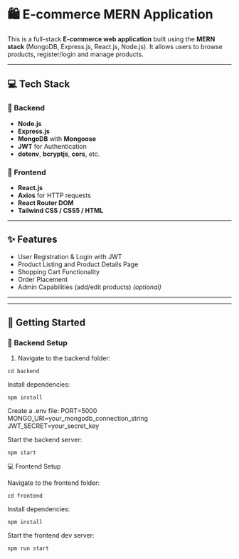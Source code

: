 # 🛍️ E-commerce MERN Application

This is a full-stack **E-commerce web application** built using the **MERN stack** (MongoDB, Express.js, React.js, Node.js). It allows users to browse products, register/login and manage products.

---


## 💻 Tech Stack

### 🔧 Backend
- **Node.js**
- **Express.js**
- **MongoDB** with **Mongoose**
- **JWT** for Authentication
- **dotenv**, **bcryptjs**, **cors**, etc.

### 🎨 Frontend
- **React.js**
- **Axios** for HTTP requests
- **React Router DOM**
- **Tailwind CSS / CSS5 / HTML**

---

## ✨ Features

- User Registration & Login with JWT
- Product Listing and Product Details Page
- Shopping Cart Functionality
- Order Placement
- Admin Capabilities (add/edit products) *(optional)*

---


---

## 🚀 Getting Started

### 🔌 Backend Setup

1. Navigate to the backend folder:
```
cd backend
```
Install dependencies:
```
npm install
```
Create a .env file:
PORT=5000
MONGO_URI=your_mongodb_connection_string
JWT_SECRET=your_secret_key

Start the backend server:
```
npm start
```
💻 Frontend Setup

Navigate to the frontend folder:
```
cd frontend
```
Install dependencies:
```
npm install
```
Start the frontend dev server:
```
npm run start

```

